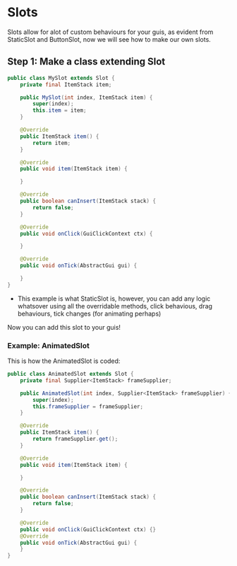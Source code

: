 # Slots

Slots allow for alot of custom behaviours for your guis, as evident from StaticSlot and ButtonSlot, now we will see how to make our own slots.

## Step 1: Make a class extending Slot

```Java
public class MySlot extends Slot {
    private final ItemStack item;

    public MySlot(int index, ItemStack item) {
        super(index);
        this.item = item;
    }

    @Override
    public ItemStack item() {
        return item;
    }

    @Override
    public void item(ItemStack item) {

    }

    @Override
    public boolean canInsert(ItemStack stack) {
        return false;
    }

    @Override
    public void onClick(GuiClickContext ctx) {

    }

    @Override
    public void onTick(AbstractGui gui) {

    }
}
```

- This example is what StaticSlot is, however, you can add any logic whatsover using all the overridable methods, click behavious, drag behaviours, tick changes (for animating perhaps)

Now you can add this slot to your guis!

### Example: AnimatedSlot

This is how the AnimatedSlot is coded:

```Java
public class AnimatedSlot extends Slot {
    private final Supplier<ItemStack> frameSupplier;

    public AnimatedSlot(int index, Supplier<ItemStack> frameSupplier) {
        super(index);
        this.frameSupplier = frameSupplier;
    }

    @Override
    public ItemStack item() {
        return frameSupplier.get();
    }

    @Override
    public void item(ItemStack item) {

    }

    @Override
    public boolean canInsert(ItemStack stack) {
        return false;
    }

    @Override
    public void onClick(GuiClickContext ctx) {}
    @Override
    public void onTick(AbstractGui gui) {
    }
}
```